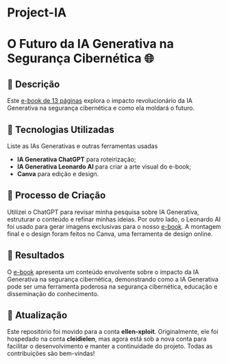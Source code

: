# Project-IA

# O Futuro da IA Generativa na Segurança Cibernética 🌐

## 📒 Descrição
Este [e-book de 13 páginas](https://github.com/cleidielen/lab-natty-or-not/blob/62b62f1aeb263d74dc0055af7ff199e275f4d9e0/Ebook%20-%20O%20Futuro%20da%20IA%20Generativa%20na%20Seguran%C3%A7a%20Cibern%C3%A9tica.pdf) explora o impacto revolucionário da IA Generativa na segurança cibernética e como ela moldará o futuro.

## 🤖 Tecnologias Utilizadas
Liste as IAs Generativas e outras ferramentas usadas
- **IA Generativa ChatGPT** para roteirização;
- **IA Generativa Leonardo AI** para criar a arte visual do e-book;
- **Canva** para edição e design.

## 🧐 Processo de Criação
Utilizei o ChatGPT para revisar minha pesquisa sobre IA Generativa, estruturar o conteúdo e refinar minhas ideias. Por outro lado, o Leonardo AI foi usado para gerar imagens exclusivas para o nosso [e-book](https://github.com/cleidielen/lab-natty-or-not/blob/62b62f1aeb263d74dc0055af7ff199e275f4d9e0/Ebook%20-%20O%20Futuro%20da%20IA%20Generativa%20na%20Seguran%C3%A7a%20Cibern%C3%A9tica.pdf). A montagem final e o design foram feitos no Canva, uma ferramenta de design online.

## 🚀 Resultados
O [e-book](https://github.com/cleidielen/lab-natty-or-not/blob/62b62f1aeb263d74dc0055af7ff199e275f4d9e0/Ebook%20-%20O%20Futuro%20da%20IA%20Generativa%20na%20Seguran%C3%A7a%20Cibern%C3%A9tica.pdf) apresenta um conteúdo envolvente sobre o impacto da IA Generativa na segurança cibernética, demonstrando como a IA Generativa pode ser uma ferramenta poderosa na segurança cibernética, educação e disseminação do conhecimento.

## 📢 Atualização
Este repositório foi movido para a conta **ellen-xploit**. Originalmente, ele foi hospedado na conta **cleidielen**, mas agora está sob a nova conta para facilitar o desenvolvimento e manter a continuidade do projeto. Todas as contribuições são bem-vindas!
